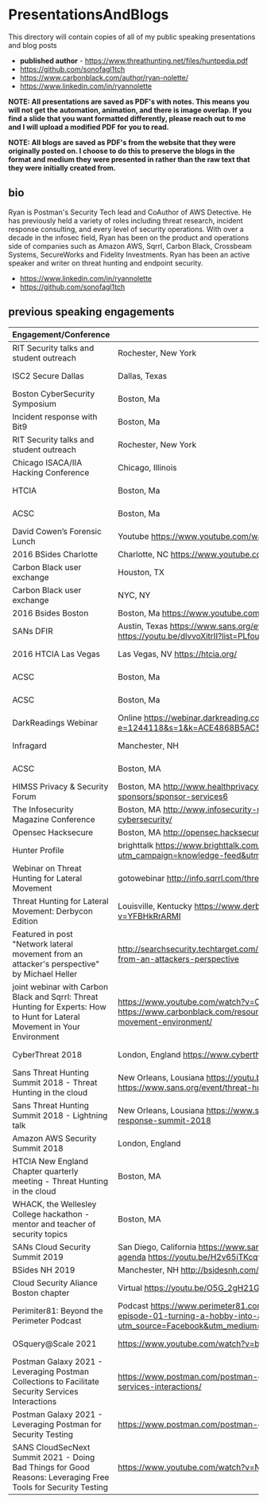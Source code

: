 # PresentationsAndBlogs
This directory will contain copies of all of my public speaking presentations and blog posts

- **published author** - https://www.threathunting.net/files/huntpedia.pdf
- https://github.com/sonofagl1tch 
- https://www.carbonblack.com/author/ryan-nolette/
- https://www.linkedin.com/in/ryannolette

**NOTE: All presentations are saved as PDF's with notes. This means you will not get the automation, animation, and there is image overlap. If you find a slide that you want formatted differently, please reach out to me and I will upload a modified PDF for you to read.**

**NOTE: All blogs are saved as PDF's from the website that they were originally posted on. I choose to do this to preserve the blogs in the format and medium they were presented in rather than the raw text that they were initially created from.**


## bio
Ryan is Postman's Security Tech lead and CoAuthor of AWS Detective. He has previously held a variety of roles including threat research, incident response consulting, and every level of security operations. With over a decade in the infosec field, Ryan has been on the product and operations side of companies such as Amazon AWS, Sqrrl, Carbon Black, Crossbeam Systems, SecureWorks and Fidelity Investments. Ryan has been an active speaker and writer on threat hunting and endpoint security.
- https://www.linkedin.com/in/ryannolette 
- https://github.com/sonofagl1tch 

## previous speaking engagements
| Engagement/Conference | Location | Date  |
| ----------------------------------------- | --------------------- | ---------------- |
| RIT Security talks and student outreach | Rochester, New York | June 2014 |
| ISC2 Secure Dallas | Dallas, Texas | October 2014 |
|Boston CyberSecurity Symposium | Boston, Ma | December 2014 |
| Incident response with Bit9  | Boston, Ma | January 2014 | 
| RIT Security talks and student outreach | Rochester, New York | September 2015 | 
| Chicago ISACA/IIA Hacking Conference | Chicago, Illinois | October 2015 | 
| HTCIA | Boston, Ma | February 2016 | 
| ACSC  | Boston, Ma | January 2016 | 
| David Cowen’s Forensic Lunch | Youtube  https://www.youtube.com/watch?v=9Vj-CzvgENs  | March 2016 | 
| 2016 BSides Charlotte | Charlotte, NC https://www.youtube.com/watch?v=D4KtKQiSFUk  | May 2016 | 
| Carbon Black user exchange | Houston, TX | May 2016 | 
| Carbon Black user exchange | NYC, NY | May 2016 | 
| 2016 Bsides Boston | Boston, Ma https://www.youtube.com/watch?v=FChiAjZbHTE  | May 2016  | 
| SANs DFIR | Austin, Texas https://www.sans.org/event/digital-forensics-summit-2016 https://youtu.be/dlvvoXitrII?list=PLfouvuAjspToULN9r9cmQqgDwZzsqH05w | June 2016 | 
| 2016 HTCIA Las Vegas | Las Vegas, NV https://htcia.org/ | August 2016 | 
| ACSC  | Boston, Ma | August 2016 | 
| ACSC  | Boston, Ma | September 2016 | 
| DarkReadings Webinar | Online https://webinar.darkreading.com/2272  http://event.on24.com/r.htm?e=1244118&s=1&k=ACE4868B5AC5284E51BFC53F65E38926  | September 2016 | 
| Infragard | Manchester, NH | October 2016 |
| ACSC | Boston, MA | November 2016 |
| HIMSS Privacy & Security Forum | Boston, MA http://www.healthprivacyforum.com/boston/2016/sponsorship/for-sponsors/sponsor-services6 | Decemeber 2016 |
| The Infosecurity Magazine Conference | Boston, MA http://www.infosecurity-magazine.com/conferences/boston-agile-cybersecurity/ | December 2016 | 
| Opensec Hacksecure | Boston, MA http://opensec.hacksecure.org/ | May 2017 |
| Hunter Profile | brighttalk https://www.brighttalk.com/webcast/15393/257671?utm_campaign=knowledge-feed&utm_source=brighttalk-portal&utm_medium=web | May 2017 |
| Webinar on Threat Hunting for Lateral Movement | gotowebinar http://info.sqrrl.com/threat-hunting-lateral-movement | May 2017 |
| Threat Hunting for Lateral Movement: Derbycon Edition | Louisville, Kentucky https://www.derbycon.com/ https://www.youtube.com/watch?v=YFBHkRrARMI | September 2017 |
| Featured in post "Network lateral movement from an attacker's perspective" by Michael Heller | http://searchsecurity.techtarget.com/news/450427135/Network-lateral-movement-from-an-attackers-perspective | September 2017
| joint webinar with Carbon Black and Sqrrl: Threat Hunting for Experts: How to Hunt for Lateral Movement in Your Environment  | https://www.youtube.com/watch?v=Cfln8zHTZvw&feature=youtu.be https://www.carbonblack.com/resource/threat-hunting-experts-hunt-lateral-movement-environment/ | October 2017 |
| CyberThreat 2018 | London, England https://www.cyberthreat2018.com/ | Feburary 2018 |
| Sans Threat Hunting Summit 2018 - Threat Hunting in the cloud | New Orleans, Lousiana https://youtu.be/x4OJx2M52iI - https://www.sans.org/event/threat-hunting-and-incident-response-summit-2018 | September 2018|
| Sans Threat Hunting Summit 2018 - Lightning talk | New Orleans, Lousiana https://www.sans.org/event/threat-hunting-and-incident-response-summit-2018 | September 2018|
|Amazon AWS Security Summit 2018 | London, England | October 2018 |
| HTCIA New England Chapter quarterly meeting - Threat Hunting in the cloud | Boston, MA | October 2018 |
| WHACK, the Wellesley College hackathon - mentor and teacher of security topics | Boston, MA | November 2018 |
| SANs Cloud Security Summit 2019 | San Diego, California https://www.sans.org/event/cloud-security-summit-2019/summit-agenda https://youtu.be/H2v65iTKcqw | April 2019 |
| BSides NH 2019 | Manchester, NH http://bsidesnh.com/the-bsidesnh-2019-schedule-is-live/ | May 2019 |
| Cloud Security Aliance Boston chapter | Virtual https://youtu.be/O5G_2gH21GE | April 2020 |
| Perimiter81: Beyond the Perimeter Podcast | Podcast https://www.perimeter81.com/blog/podcast/beyond-the-perimeter-podcast-episode-01-turning-a-hobby-into-a-career/?utm_source=Facebook&utm_medium=Post&utm_campaign=2020_P81_Facebook_Organic | June 2020 |
| OSquery@Scale 2021 | https://www.youtube.com/watch?v=b81zSQ5MsDk | January 2021 |
| Postman Galaxy 2021 - Leveraging Postman Collections to Facilitate Security Services Interactions | https://www.postman.com/postman-galaxy/postman-collections-facilitate-security-services-interactions/ | January 2021 |
| Postman Galaxy 2021 - Leveraging Postman for Security Testing | https://www.postman.com/postman-galaxy/leveraging-postman-for-security-testing/ | January 2021 |
| SANS CloudSecNext Summit 2021 - Doing Bad Things for Good Reasons: Leveraging Free Tools for Security Testing | https://www.youtube.com/watch?v=Ni9rkQ4Olko | June 2021 |
